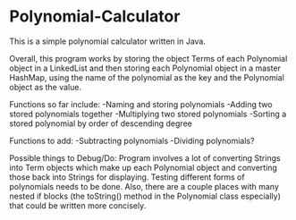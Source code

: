 # Polynomial-Calculator
This is a simple polynomial calculator written in Java.

Overall, this program works by storing the object Terms of each Polynomial object in a LinkedList and then storing each Polynomial object in a master HashMap, using the name of the polynomial as the key and the Polynomial object as the value.

Functions so far include:
  -Naming and storing polynomials
  -Adding two stored polynomials together
  -Multiplying two stored polynomials
  -Sorting a stored polynomial by order of descending degree
  
Functions to add:
  -Subtracting polynomials
  -Dividing polynomials?
  
Possible things to Debug/Do:
Program involves a lot of converting Strings into Term objects which make up each Polynomial object and converting those back into Strings for displaying. Testing different forms of polynomials needs to be done. Also, there are a couple places with many nested if blocks (the toString() method in the Polynomial class especially) that could be written more concisely.
